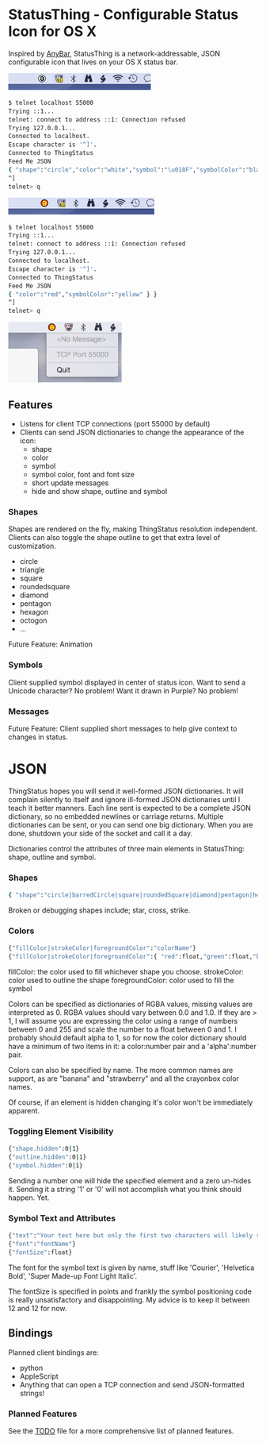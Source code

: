 # StatusThing - Configurable Status Icon for OS X

Inspired by <a href="https://github.com/tonsky/AnyBar">AnyBar</a>, StatusThing is a network-addressable, JSON configurable icon that lives on your OS X status bar.

<img src="Screenshots/ScreenShot0.png"/>

```sh
$ telnet localhost 55000
Trying ::1...
telnet: connect to address ::1: Connection refused
Trying 127.0.0.1...
Connected to localhost.
Escape character is '^]'.
Connected to ThingStatus
Feed Me JSON
{ "shape":"circle","color":"white","symbol":"\u018F","symbolColor":"black" }
^]
telnet> q
```

<img src="Screenshots/ScreenShot1.png"/>

```sh
$ telnet localhost 55000
Trying ::1...
telnet: connect to address ::1: Connection refused
Trying 127.0.0.1...
Connected to localhost.
Escape character is '^]'.
Connected to ThingStatus
Feed Me JSON
{ "color":"red","symbolColor":"yellow" } }
^]
telnet> q
```
<img src="Screenshots/ScreenShot2.png"/>

## Features
- Listens for client TCP connections (port 55000 by default)
- Clients can send JSON dictionaries to change the appearance of the icon:
  - shape
  - color
  - symbol
  - symbol color, font and font size
  - short update messages
  - hide and show shape, outline and symbol


### Shapes
Shapes are rendered on the fly, making ThingStatus resolution independent.  Clients can also toggle the shape outline to get that extra level of customization.

  - circle
  - triangle
  - square
  - roundedsquare
  - diamond
  - pentagon
  - hexagon
  - octogon
  - ...

Future Feature: Animation

### Symbols

Client supplied symbol displayed in center of status icon. Want to send a Unicode character? No problem! Want it drawn in Purple? No problem!

### Messages

Future Feature: Client supplied short messages to help give context to changes in status.

# JSON

ThingStatus hopes you will send it well-formed JSON dictionaries. It will complain silently to itself and ignore ill-formed JSON dictionaries until I teach it better manners.  Each line sent is expected to be a complete JSON dictionary, so no embedded newlines or carriage returns.  Multiple dictionaries can be sent, or you can send one big dictionary.  When you are done, shutdown your side of the socket and call it a day.

Dictionaries control the attributes of three main elements in StatusThing: shape, outline and symbol.

### Shapes

```sh
{ "shape":"circle|barredCircle|square|roundedSquare|diamond|pentagon|hexagon|octogon" }
```

Broken or debugging shapes include; star, cross, strike.

### Colors
```sh
{"fillColor|strokeColor|foregroundColor":"colorName"}
{"fillColor|strokeColor|foregroundColor":{ "red":float,"green":float,"blue":float,"alpha" }}
```

fillColor: the color used to fill whichever shape you choose.
strokeColor: color used to outline the shape
foregroundColor: color used to fill the symbol

Colors can be specified as dictionaries of RGBA values, missing values are interpreted as 0. RGBA values should vary between 0.0 and 1.0.  If they are > 1, I will assume you are expressing the color using a range of numbers between 0 and 255 and scale the number to a float between 0 and 1.  I probably should default alpha to 1, so for now the color dictionary should have a minimum of two items in it: a color:number pair and a 'alpha':number pair.

Colors can also be specified by name.  The more common names are support, as are "banana" and "strawberry" and all the crayonbox color names.

Of course, if an element is hidden changing it's color won't be immediately apparent.

### Toggling Element Visibility
```sh
{"shape.hidden":0|1}
{"outline.hidden":0|1}
{"symbol.hidden":0|1}
```

Sending a number one will hide the specified element and a zero un-hides it.  Sending it a string '1' or '0' will not accomplish what you think should happen. Yet. 

### Symbol Text and Attributes
```sh
{"text":"Your text here but only the first two characters will likely show"}
{"font":"fontName"}
{"fontSize":float}
```

The font for the symbol text is given by name, stuff like 'Courier', 'Helvetica Bold', 'Super Made-up Font Light Italic'.

The fontSize is specified in points and frankly the symbol positioning code is really unsatisfactory and disappointing. My advice is to keep it between 12 and 12 for now.


## Bindings

Planned client bindings are:
- python
- AppleScript
- Anything that can open a TCP connection and send JSON-formatted strings!

### Planned Features

See the <a href="https://github.com/JnyJny/StatusThing/blob/master/StatusThing/TODO">TODO</a> file for a more comprehensive list of planned features.

